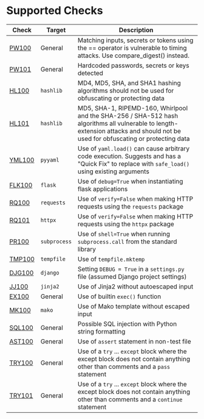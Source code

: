 # Supported Checks

| Check                      | Target       | Description                                                                                                                                                                      |
|----------------------------|--------------|----------------------------------------------------------------------------------------------------------------------------------------------------------------------------------|
| [PW100](checks/PW100.md)   | General      | Matching inputs, secrets or tokens using the == operator is vulnerable to timing attacks. Use compare_digest() instead.                                                          |
| [PW101](checks/PW101.md)   | General      | Hardcoded passwords, secrets or keys detected                                                                                                                                    |
| [HL100](checks/HL100.md)   | `hashlib`    | MD4, MD5, SHA, and SHA1 hashing algorithms should not be used for obfuscating or protecting data                                                                                 |
| [HL101](checks/HL101.md)   | `hashlib`    | MD5, SHA-1, RIPEMD-160, Whirlpool and the SHA-256 / SHA-512 hash algorithms all vulnerable to length-extension attacks and should not be used for obfuscating or protecting data |
| [YML100](checks/YML100.md) | `pyyaml`     | Use of `yaml.load()` can cause arbitrary code execution. Suggests and has a "Quick Fix" to replace with `safe_load()` using existing arguments                                   |
| [FLK100](checks/FLK100.md) | `flask`      | Use of `debug=True` when instantiating flask applications                                                                                                                        |
| [RQ100](checks/RQ100.md)   | `requests`   | Use of `verify=False` when making HTTP requests using the `requests` package                                                                                                     |
| [RQ101](checks/RQ101.md)   | `httpx`      | Use of `verify=False` when making HTTP requests using the `httpx` package                                                                                                        |
| [PR100](checks/PR100.md)   | `subprocess` | Use of `shell=True` when running `subprocess.call` from the standard library                                                                                                     |
| [TMP100](checks/TMP100.md) | `tempfile`   | Use of `tempfile.mktemp`                                                                                                                                                         |
| [DJG100](checks/DJG100.md) | `django`     | Setting `DEBUG = True` in a `settings.py` file (assumed Django project settings)                                                                                                 |
| [JJ100](checks/JJ100.md)   | `jinja2`     | Use of Jinja2 without autoescaped input                                                                                                                                          |
| [EX100](checks/EX100.md)   | General      | Use of builtin `exec()` function                                                                                                                                                 |
| [MK100](checks/MK100.md)   | `mako`       | Use of Mako template without escaped input                                                                                                                                       |
| [SQL100](checks/SQL100.md) | General      | Possible SQL injection with Python string formatting                                                                                                                             |
| [AST100](checks/AST100.md) | General      | Use of `assert` statement in non-test file                                                                                                                                       |
| [TRY100](checks/TRY100.md) | General      | Use of a `try` ... `except` block where the except block does not contain anything other than comments and a `pass` statement                                                    |
| [TRY101](checks/TRY101.md) | General      | Use of a `try` ... `except` block where the except block does not contain anything other than comments and a `continue` statement                                                |

